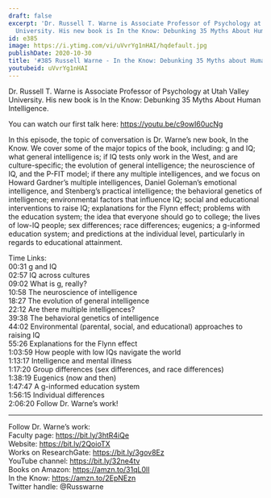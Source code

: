 ```yaml
---
draft: false
excerpt: 'Dr. Russell T. Warne is Associate Professor of Psychology at Utah Valley
  University. His new book is In the Know: Debunking 35 Myths About Human Intelligence.'
id: e385
image: https://i.ytimg.com/vi/uVvrYg1nHAI/hqdefault.jpg
publishDate: 2020-10-30
title: '#385 Russell Warne - In the Know: Debunking 35 Myths about Human Intelligence'
youtubeid: uVvrYg1nHAI
---
```

Dr. Russell T. Warne is Associate Professor of Psychology at Utah Valley University. His new book is In the Know: Debunking 35 Myths About Human Intelligence.

You can watch our first talk here: https://youtu.be/c9owI60ucNg

In this episode, the topic of conversation is Dr. Warne’s new book, In the Know. We cover some of the major topics of the book, including: g and IQ; what general intelligence is; if IQ tests only work in the West, and are culture-specific; the evolution of general intelligence; the neuroscience of IQ, and the P-FIT model; if there any multiple intelligences, and we focus on Howard Gardner’s multiple intelligences, Daniel Goleman’s emotional intelligence, and Stenberg’s practical intelligence; the behavioral genetics of intelligence; environmental factors that influence IQ; social and educational interventions to raise IQ; explanations for the Flynn effect; problems with the education system; the idea that everyone should go to college; the lives of low-IQ people; sex differences; race differences; eugenics; a g-informed education system; and predictions at the individual level, particularly in regards to educational attainment.

Time Links:  
00:31  g and IQ  
02:57  IQ across cultures  
09:02  What is g, really?  
10:58  The neuroscience of intelligence  
18:27  The evolution of general intelligence  
22:12  Are there multiple intelligences?  
39:38  The behavioral genetics of intelligence  
44:02  Environmental (parental, social, and educational) approaches to raising IQ  
55:26  Explanations for the Flynn effect  
1:03:59  How people with low IQs navigate the world  
1:13:17  Intelligence and mental illness  
1:17:20  Group differences (sex differences, and race differences)  
1:38:19  Eugenics (now and then)  
1:47:47  A g-informed education system  
1:56:15  Individual differences  
2:06:20  Follow Dr. Warne’s work!

---

Follow Dr. Warne’s work:  
Faculty page: https://bit.ly/3htR4iQe  
Website: https://bit.ly/2QoioTX  
Works on ResearchGate: https://bit.ly/3gov8Ez  
YouTube channel: https://bit.ly/32ne4tv  
Books on Amazon: https://amzn.to/31qL0lI  
In the Know: https://amzn.to/2EpNEzn  
Twitter handle: @Russwarne
